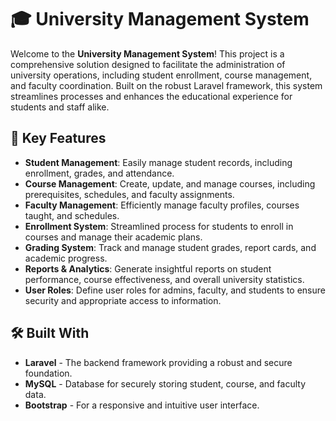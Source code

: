 # 🎓 University Management System

Welcome to the **University Management System**! This project is a comprehensive solution designed to facilitate the administration of university operations, including student enrollment, course management, and faculty coordination. Built on the robust Laravel framework, this system streamlines processes and enhances the educational experience for students and staff alike.

## 🚀 Key Features

- **Student Management**: Easily manage student records, including enrollment, grades, and attendance.
- **Course Management**: Create, update, and manage courses, including prerequisites, schedules, and faculty assignments.
- **Faculty Management**: Efficiently manage faculty profiles, courses taught, and schedules.
- **Enrollment System**: Streamlined process for students to enroll in courses and manage their academic plans.
- **Grading System**: Track and manage student grades, report cards, and academic progress.
- **Reports & Analytics**: Generate insightful reports on student performance, course effectiveness, and overall university statistics.
- **User Roles**: Define user roles for admins, faculty, and students to ensure security and appropriate access to information.

## 🛠️ Built With

- **Laravel** - The backend framework providing a robust and secure foundation.
- **MySQL** - Database for securely storing student, course, and faculty data.
- **Bootstrap** - For a responsive and intuitive user interface.

